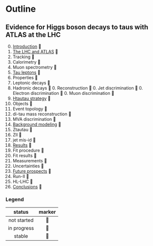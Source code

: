 # Outline

## Evidence for Higgs boson decays to taus with ATLAS at the LHC

0. [Introduction](tex/introduction.tex) :small_red_triangle:
0. [The LHC and ATLAS](tex/)            :small_red_triangle:
  0. Tracking                           :small_red_triangle:
  0. Calorimetry                        :small_red_triangle:
  0. Muon spectrometry                  :small_red_triangle:
0. [Tau leptons](tex/)                  :small_red_triangle:
  0. Properties                         :small_red_triangle:
  0. Leptonic decays                    :small_red_triangle:
  0. Hadronic decays                    :small_red_triangle:
    0. Reconstruction                   :small_red_triangle:
    0. Jet discrimination               :small_red_triangle:
    0. Electron discrimination          :small_red_triangle:
    0. Muon discrimination              :small_red_triangle:
0. [Htautau strategy](tex/)             :small_red_triangle:
  0. Objects                            :small_red_triangle:
  0. Event topology                     :small_red_triangle:
  0. di-tau mass reconstruction         :small_red_triangle:
  0. MVA discrimination                 :small_red_triangle:
0. [Background modeling](tex/)          :small_red_triangle:
  0. Ztautau                            :small_red_triangle:
  0. Zll                                :small_red_triangle:
  0. jet mis-id                         :small_red_triangle:
0. [Results](tex/)                      :small_red_triangle:
  0. Fit procedure                      :small_red_triangle:
  0. Fit results                        :small_red_triangle:
  0. Measurements                       :small_red_triangle:
  0. Uncertainties                      :small_red_triangle:
0. [Future prospects](tex/)             :small_red_triangle:
  0. Run-II                             :small_red_triangle:
  0. HL-LHC                             :small_red_triangle:
0. [Conclusions](tex/)                  :small_red_triangle:

### Legend

| status      | marker             |
|:-----------:|:------------------:|
| not started | :small_red_triangle:   |
| in progress | :small_orange_diamond: |
| stable      | :small_blue_diamond:   |

